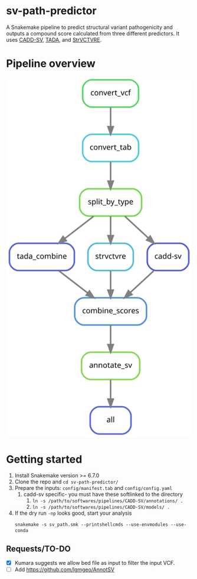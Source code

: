 # sv-path-predictor
A Snakemake pipeline to predict structural variant pathogenicity and outputs a compound score calculated from three different predictors. It uses [CADD-SV](https://github.com/kircherlab/CADD-SV), [TADA](https://github.com/jakob-he/TADA), and [StrVCTVRE](https://github.com/andrewSharo/StrVCTVRE/).

# Pipeline overview
![pipeline vector](https://github.com/EichlerLab/sv-path-predictor/blob/main/workflow.svg)

# Getting started
1. Install Snakemake version >= 6.7.0
2. Clone the repo and `cd sv-path-predictor/`
3. Prepare the inputs: `config/manifest.tab` and `config/config.yaml`
   1. cadd-sv specific- you must have these softlinked to the directory
      1. ``ln -s /path/to/softwares/pipelines/CADD-SV/annotations/ .``
      2. ``ln -s /path/to/softwares/pipelines/CADD-SV/models/ .``
4. If the dry run `-np` looks good, start your analysis
    ```console
    snakemake -s sv_path.smk --printshellcmds --use-envmodules --use-conda
    ```
## Requests/TO-DO
- [x] Kumara suggests we allow bed file as input to filter the input VCF.
- [ ] Add https://github.com/lgmgeo/AnnotSV
